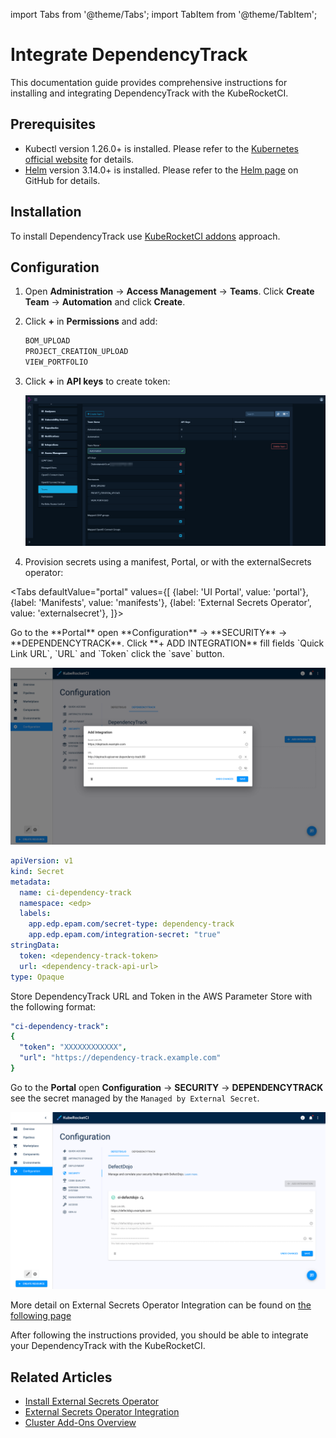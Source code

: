 import Tabs from '@theme/Tabs';
import TabItem from '@theme/TabItem';

# Integrate DependencyTrack

This documentation guide provides comprehensive instructions for installing and integrating DependencyTrack with the KubeRocketCI.

## Prerequisites

* Kubectl version 1.26.0+ is installed. Please refer to the [Kubernetes official website](https://kubernetes.io/releases/download/) for details.
* [Helm](https://helm.sh) version 3.14.0+ is installed. Please refer to the [Helm page](https://github.com/helm/helm/releases) on GitHub for details.

## Installation

To install DependencyTrack use [KubeRocketCI addons](../add-ons-overview.md) approach.

## Configuration

1. Open **Administration** -> **Access Management** -> **Teams**. Click **Create Team** -> **Automation** and click **Create**.

2. Click **+** in **Permissions** and add:

    ```bash
    BOM_UPLOAD
    PROJECT_CREATION_UPLOAD
    VIEW_PORTFOLIO
    ```

3. Click **+** in **API keys** to create token:

    ![DependencyTrack settings](../../assets/operator-guide/devsecops/dependency-track-token.png "DependencyTrack settings")

4. Provision secrets using a manifest, Portal, or with the externalSecrets operator:

<Tabs
  defaultValue="portal"
  values={[
    {label: 'UI Portal', value: 'portal'},
    {label: 'Manifests', value: 'manifests'},
    {label: 'External Secrets Operator', value: 'externalsecret'},
  ]}>

  <TabItem value="portal">
  Go to the **Portal** open **Configuration** -> **SECURITY** -> **DEPENDENCYTRACK**. Click **+ ADD INTEGRATION** fill fields `Quick Link URL`, `URL` and `Token` click the `save` button.

  ![DependencyTrack update manual secret](../../assets/operator-guide/devsecops/dependency-track-secret.png "DependencyTrack update manual secret")
  </TabItem>

  <TabItem value="manifests">

  ```yaml
  apiVersion: v1
  kind: Secret
  metadata:
    name: ci-dependency-track
    namespace: <edp>
    labels:
      app.edp.epam.com/secret-type: dependency-track
      app.edp.epam.com/integration-secret: "true"
  stringData:
    token: <dependency-track-token>
    url: <dependency-track-api-url>
  type: Opaque
  ```

  </TabItem>

  <TabItem value="externalsecret">
  Store DependencyTrack URL and Token in the AWS Parameter Store with the following format:

  ```yaml
  "ci-dependency-track":
  {
    "token": "XXXXXXXXXXXX",
    "url": "https://dependency-track.example.com"
  }
  ```

  Go to the **Portal** open **Configuration** -> **SECURITY** -> **DEPENDENCYTRACK** see the secret managed by the `Managed by External Secret`.

  ![DependencyTrack managed by external secret operator](../../assets/operator-guide/devsecops/defectdojo-external-secret.png "DependencyTrack managed by external secret operator")

  More detail on External Secrets Operator Integration can be found on [the following page](../secrets-management/external-secrets-operator-integration.md)
  </TabItem>

</Tabs>

After following the instructions provided, you should be able to integrate your DependencyTrack with the KubeRocketCI.

## Related Articles

* [Install External Secrets Operator](../secrets-management/install-external-secrets-operator.md)
* [External Secrets Operator Integration](../secrets-management/external-secrets-operator-integration.md)
* [Cluster Add-Ons Overview](../add-ons-overview.md)
